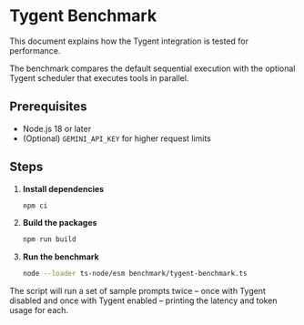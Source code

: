 # Tygent Benchmark

This document explains how the Tygent integration is tested for performance.

The benchmark compares the default sequential execution with the optional
Tygent scheduler that executes tools in parallel.

## Prerequisites

- Node.js 18 or later
- (Optional) `GEMINI_API_KEY` for higher request limits

## Steps

1. **Install dependencies**
   ```bash
   npm ci
   ```
2. **Build the packages**
   ```bash
   npm run build
   ```
3. **Run the benchmark**
   ```bash
   node --loader ts-node/esm benchmark/tygent-benchmark.ts
   ```

The script will run a set of sample prompts twice – once with Tygent disabled and
once with Tygent enabled – printing the latency and token usage for each.
